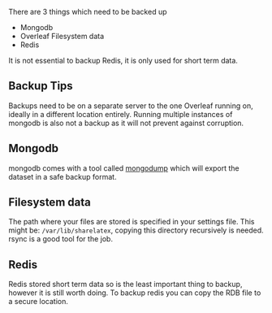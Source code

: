 There are 3 things which need to be backed up

* Mongodb
* Overleaf Filesystem data
* Redis

It is not essential to backup Redis, it is only used for short term data.

## Backup Tips
Backups need to be on a separate server to the one Overleaf running on, ideally in a different location entirely. Running multiple instances of mongodb is also not a backup as it will not prevent against corruption.

## Mongodb
mongodb comes with a tool called [mongodump](https://docs.mongodb.com/manual/reference/program/mongodump/) which will export the dataset in a safe backup format. 

## Filesystem data 
The path where your files are stored is specified in your settings file. This might be: `/var/lib/sharelatex`, copying this directory recursively is needed. rsync is a good tool for the job. 

## Redis
Redis stored short term data so is the least important thing to backup, however it is still worth doing. To backup redis you can copy the RDB file to a secure location.
